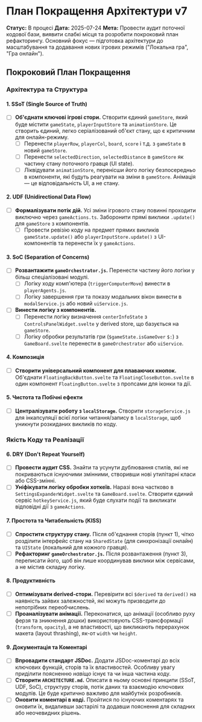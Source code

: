 # План Покращення Архітектури v7

**Статус:** В процесі
**Дата:** 2025-07-24
**Мета:** Провести аудит поточної кодової бази, виявити слабкі місця та розробити покроковий план рефакторингу. Основний фокус — підготовка архітектури до масштабування та додавання нових ігрових режимів ("Локальна гра", "Гра онлайн").

## Покроковий План Покращення

### Архітектура та Структура

#### 1. SSoT (Single Source of Truth)

-   [ ] **Об'єднати ключові ігрові стори.** Створити єдиний `gameStore`, який буде містити `gameState`, `playerInputStore` та `animationStore`. Це створить єдиний, легко серіалізований об'єкт стану, що є критичним для онлайн-режиму.
    -   [ ] Перенести `playerRow`, `playerCol`, `board`, `score` і т.д. з `gameState` в новий `gameStore`.
    -   [ ] Перенести `selectedDirection`, `selectedDistance` в `gameStore` як частину стану поточного гравця (UI state).
    -   [ ] Ліквідувати `animationStore`, перенісши його логіку безпосередньо в компоненти, які будуть реагувати на зміни в `gameStore`. Анімація — це відповідальність UI, а не стану.

#### 2. UDF (Unidirectional Data Flow)

-   [ ] **Формалізувати потік дій.** Усі зміни ігрового стану повинні проходити виключно через `gameActions.ts`. Заборонити прямі виклики `.update()` для `gameStore` з компонентів.
    -   [ ] Провести ревізію коду на предмет прямих викликів `gameState.update()` або `playerInputStore.update()` з UI-компонентів та перенести їх у `gameActions`.

#### 3. SoC (Separation of Concerns)

-   [ ] **Розвантажити `gameOrchestrator.js`.** Перенести частину його логіки у більш спеціалізовані модулі.
    -   [ ] Логіку ходу комп'ютера (`triggerComputerMove`) винести в `playerAgents.js`.
    -   [ ] Логіку завершення гри та показу модальних вікон винести в `modalService.js` або новий `uiService.js`.
-   [ ] **Винести логіку з компонентів.**
    -   [ ] Перенести логіку визначення `centerInfoState` з `ControlsPanelWidget.svelte` у derived store, що базується на `gameStore`.
    -   [ ] Логіку обробки результатів гри (`$gameState.isGameOver` `$:`) з `GameBoard.svelte` перенести в `gameOrchestrator` або `uiService`.

#### 4. Композиція

-   [ ] **Створити універсальний компонент для плаваючих кнопок.** Об'єднати `FloatingBackButton.svelte` та `FloatingCloseButton.svelte` в один компонент `FloatingButton.svelte` з пропсами для іконки та дії.

#### 5. Чистота та Побічні ефекти

-   [ ] **Централізувати роботу з `localStorage`.** Створити `storageService.js` для інкапсуляції всієї логіки читання/запису в `localStorage`, щоб уникнути розкиданих викликів по коду.

### Якість Коду та Реалізації

#### 6. DRY (Don't Repeat Yourself)

-   [ ] **Провести аудит CSS.** Знайти та усунути дублювання стилів, які не покриваються існуючими змінними, створивши нові утилітарні класи або CSS-змінні.
-   [ ] **Уніфікувати логіку обробки хоткеїв.** Наразі вона частково в `SettingsExpanderWidget.svelte` та `GameBoard.svelte`. Створити єдиний сервіс `hotkeyService.js`, який буде слухати події та викликати відповідні дії з `gameActions`.

#### 7. Простота та Читабельність (KISS)

-   [ ] **Спростити структуру стану.** Після об'єднання сторів (пункт 1), чітко розділити інтерфейс стану на `SharedState` (для синхронізації онлайн) та `UIState` (локальний для кожного гравця).
-   [ ] **Рефакторинг `gameOrchestrator.js`.** Після розвантаження (пункт 3), переписати його, щоб він лише координував виклики між сервісами, а не містив складну логіку.

#### 8. Продуктивність

-   [ ] **Оптимізувати derived-стори.** Перевірити всі `$derived` та `derived()` на наявність зайвих залежностей, які можуть призводити до непотрібних переобчислень.
-   [ ] **Проаналізувати анімації.** Переконатися, що анімації (особливо руху ферзя та зникнення дошки) використовують CSS-трансформації (`transform`, `opacity`), а не властивості, що викликають перерахунок макета (layout thrashing), як-от `width` чи `height`.

#### 9. Документація та Коментарі

-   [ ] **Впровадити стандарт JSDoc.** Додати JSDoc-коментарі до всіх ключових функцій, сторів та їх властивостей. Особливу увагу приділити поясненню *навіщо* існує та чи інша частина коду.
-   [ ] **Створити `ARCHITECTURE.md`.** Описати в ньому основні принципи (SSoT, UDF, SoC), структуру сторів, потік даних та взаємодію ключових модулів. Це буде критично важливо для майбутніх розробників.
-   [ ] **Оновити коментарі в коді.** Пройтися по існуючих коментарях та оновити їх, видаливши застарілі та додавши пояснення для складних або неочевидних рішень.